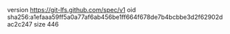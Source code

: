 version https://git-lfs.github.com/spec/v1
oid sha256:a1efaaa59ff5a0a77af6ab456be1ff664f678de7b4bcbbe3d2f62902dac2c247
size 446
